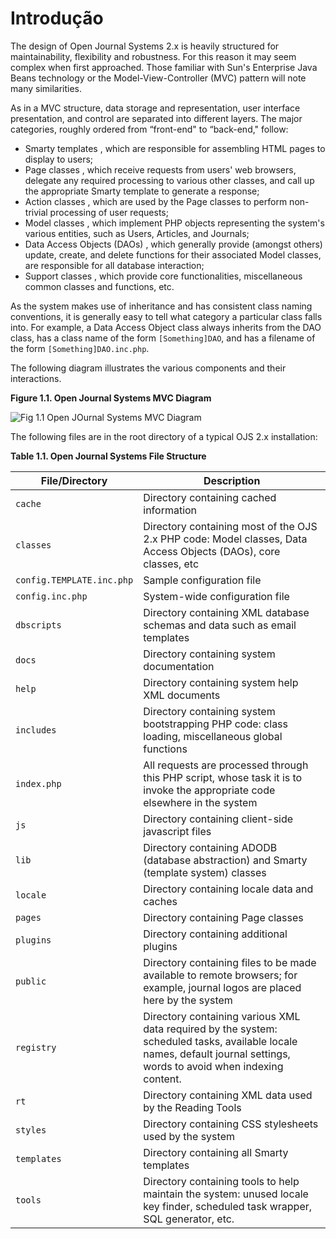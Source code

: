 # Introdução

The design of Open Journal Systems 2.x is heavily structured for maintainability, flexibility and robustness. For this reason it may seem complex when first approached. Those familiar with Sun's Enterprise Java Beans technology or the Model-View-Controller (MVC) pattern will note many similarities.

As in a MVC structure, data storage and representation, user interface presentation, and control are separated into different layers. The major categories, roughly ordered from “front-end" to “back-end," follow:

- Smarty templates , which are responsible for assembling HTML pages to display to users;
- Page classes , which receive requests from users' web browsers, delegate any required processing to various other classes, and call up the appropriate Smarty template to generate a response;
- Action classes , which are used by the Page classes to perform non-trivial processing of user requests;
- Model classes , which implement PHP objects representing the system's various entities, such as Users, Articles, and Journals;
- Data Access Objects (DAOs) , which generally provide (amongst others) update, create, and delete functions for their associated Model classes, are responsible for all database interaction;
- Support classes , which provide core functionalities, miscellaneous common classes and functions, etc.

As the system makes use of inheritance and has consistent class naming conventions, it is generally easy to tell what category a particular class falls into. For example, a Data Access Object class always inherits from the DAO class, has a class name of the form `[Something]DAO`, and has a filename of the form `[Something]DAO.inc.php`.

The following diagram illustrates the various components and their interactions.

**Figure 1.1. Open Journal Systems MVC Diagram**

![Fig 1.1 Open JOurnal Systems MVC Diagram](/fig1.png)

The following files are in the root directory of a typical OJS 2.x installation:

**Table 1.1. Open Journal Systems File Structure**

| File/Directory            | Description                                                                                                                                                            |
| ------------------------- | ---------------------------------------------------------------------------------------------------------------------------------------------------------------------- |
| `cache`                   | Directory containing cached information                                                                                                                                |
| `classes`                 | Directory containing most of the OJS 2.x PHP code: Model classes, Data Access Objects (DAOs), core classes, etc                                                        |
| `config.TEMPLATE.inc.php` | Sample configuration file                                                                                                                                              |
| `config.inc.php`          | System-wide configuration file                                                                                                                                         |
| `dbscripts`               | Directory containing XML database schemas and data such as email templates                                                                                             |
| `docs`                    | Directory containing system documentation                                                                                                                              |
| `help`                    | Directory containing system help XML documents                                                                                                                         |
| `includes`                | Directory containing system bootstrapping PHP code: class loading, miscellaneous global functions                                                                      |
| `index.php`               | All requests are processed through this PHP script, whose task it is to invoke the appropriate code elsewhere in the system                                            |
| `js`                      | Directory containing client-side javascript files                                                                                                                      |
| `lib`                     | Directory containing ADODB (database abstraction) and Smarty (template system) classes                                                                                 |
| `locale`                  | Directory containing locale data and caches                                                                                                                            |
| `pages`                   | Directory containing Page classes                                                                                                                                      |
| `plugins`                 | Directory containing additional plugins                                                                                                                                |
| `public`                  | Directory containing files to be made available to remote browsers; for example, journal logos are placed here by the system                                           |
| `registry`                | Directory containing various XML data required by the system: scheduled tasks, available locale names, default journal settings, words to avoid when indexing content. |
| `rt`                      | Directory containing XML data used by the Reading Tools                                                                                                                |
| `styles`                  | Directory containing CSS stylesheets used by the system                                                                                                                |
| `templates`               | Directory containing all Smarty templates                                                                                                                              |
| `tools`                   | Directory containing tools to help maintain the system: unused locale key finder, scheduled task wrapper, SQL generator, etc.                                          |
